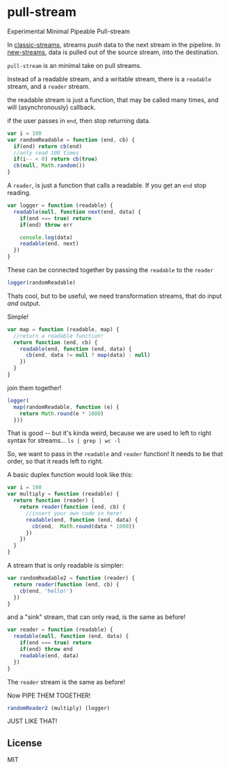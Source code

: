 # pull-stream

Experimental Minimal Pipeable Pull-stream

In [classic-streams](https://github.com/joyent/node/blob/v0.8/doc/api/stream.markdown),
streams _push_ data to the next stream in the pipeline.
In [new-streams](https://github.com/joyent/node/blob/v0.8/doc/api/stream.markdown),
data is pulled out of the source stream, into the destination.

`pull-stream` is an minimal take on pull streams.

Instead of a readable stream, and a writable stream, there is a `readable` stream,
and a `reader` stream.

the readable stream is just a function, that may be called many times,
and will (asynchronously) callback.

if the user passes in `end`, then stop returning data.

``` js
var i = 100
var randomReadable = function (end, cb) {
  if(end) return cb(end)
  //only read 100 times
  if(i-- < 0) return cb(true)
  cb(null, Math.random())
}
```

A `reader`, is just a function that calls a readable.
If you get an `end` stop reading.

``` js
var logger = function (readable) {
  readable(null, function next(end, data) {
    if(end === true) return
    if(end) throw err

    console.log(data)
    readable(end, next)
  })
}
```

These can be connected together by passing the `readable` to the `reader`

``` js
logger(randomReadable)
```

Thats cool, but to be useful, we need transformation streams,
that do input _and_ output.

Simple!

``` js
var map = function (readable, map) {
  //return a readable function!
  return function (end, cb) {
    readable(end, function (end, data) {
      cb(end, data != null ? map(data) : null)
    })
  }
}
```

join them together!

``` js
logger(
  map(randomReadable, function (e) {
    return Math.round(e * 1000)
  }))
```

That is good -- but it's kinda weird, because we are used to left to right syntax
for streams... `ls | grep | wc -l`

So, we want to pass in the `readable` and `reader` function!
It needs to be that order, so that it reads left to right.

A basic duplex function would look like this:

``` js
var i = 100
var multiply = function (readable) {
  return function (reader) {
    return reader(function (end, cb) {
      //insert your own code in here!
      readable(end, function (end, data) {
        cb(end,  Math.round(data * 1000))
      })
    })
  }
}
``` 

A stream that is only readable is simpler:
``` js
var randomReadable2 = function (reader) {
  return reader(function (end, cb) {
    cb(end, 'hello!')
  })
}
```

and a "sink" stream, that can only read, is the same as before!

``` js
var reader = function (readable) {
  readable(null, function (end, data) {
    if(end === true) return
    if(end) throw end
    readable(end, data)
  })
}
```

The `reader` stream is the same as before!

Now PIPE THEM TOGETHER!

``` js
randomReader2 (multiply) (logger)
```

JUST LIKE THAT!

## License

MIT
